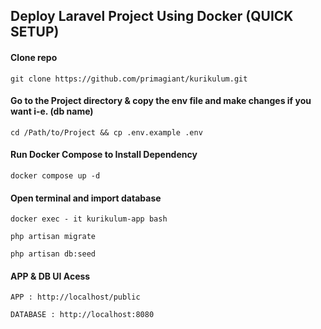 ## Deploy Laravel Project Using Docker (QUICK SETUP)

#### Clone repo

    git clone https://github.com/primagiant/kurikulum.git

#### Go to the Project directory & copy the env file and make changes if you want i-e. (db name)

    cd /Path/to/Project && cp .env.example .env

#### Run Docker Compose to Install Dependency

    docker compose up -d

#### Open terminal and import database

    docker exec - it kurikulum-app bash

    php artisan migrate

    php artisan db:seed

#### APP & DB UI Acess

    APP : http://localhost/public

    DATABASE : http://localhost:8080
